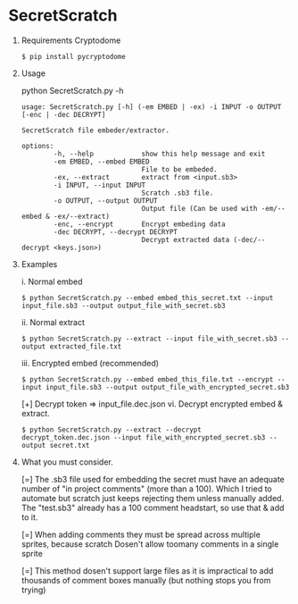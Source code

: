 # SecretScratch

1. Requirements 
   Cryptodome
   ~~~
   $ pip install pycryptodome
   ~~~

3. Usage

   python SecretScratch.py -h
   ~~~~~~
   usage: SecretScratch.py [-h] (-em EMBED | -ex) -i INPUT -o OUTPUT [-enc | -dec DECRYPT]

   SecretScratch file embeder/extractor.

   options:
           -h, --help            show this help message and exit
           -em EMBED, --embed EMBED
                                 File to be embeded.
           -ex, --extract        extract from <input.sb3>
           -i INPUT, --input INPUT
                                 Scratch .sb3 file.
           -o OUTPUT, --output OUTPUT
                                 Output file (Can be used with -em/--embed & -ex/--extract)
           -enc, --encrypt       Encrypt embeding data
           -dec DECRYPT, --decrypt DECRYPT
                                 Decrypt extracted data (-dec/--decrypt <keys.json>)
   ~~~~~~

4. Examples
   
   i. Normal embed
   ~~~
   $ python SecretScratch.py --embed embed_this_secret.txt --input input_file.sb3 --output output_file_with_secret.sb3 
   ~~~
   ii. Normal extract
   ~~~
   $ python SecretScratch.py --extract --input file_with_secret.sb3 --output extracted_file.txt 
   ~~~
   
   iii. Encrypted embed (recommended)
   ~~~
   $ python SecretScratch.py --embed embed_this_file.txt --encrypt --input input_file.sb3 --output output_file_with_encrypted_secret.sb3
   ~~~
      [+] Decrypt token => input_file.dec.json
   vi. Decrypt encrypted embed & extract.
   ~~~
   $ python SecretScratch.py --extract --decrypt decrypt_token.dec.json --input file_with_encrypted_secret.sb3 --output secret.txt
   ~~~

5. What you must consider.

   [=] The .sb3 file used for embedding the secret must have an adequate number of "in project comments" (more than a 100).
      Which I tried to automate but scratch just keeps rejecting them unless manually added.
      The "test.sb3" already has a 100 comment headstart, so use that & add to it.
   
   [=] When adding comments they must be spread across multiple sprites, because scratch Dosen't allow toomany comments in a single sprite

   [=] This method dosen't support large files as it is impractical to add thousands of comment boxes manually (but nothing stops you from trying)
      

